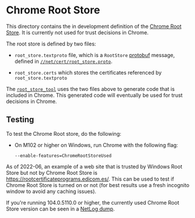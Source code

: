 # Chrome Root Store

This directory contains the in development definition of the
[Chrome Root Store](https://www.chromium.org/Home/chromium-security/root-ca-policy).
It is currently not used for trust decisions in Chrome.

The root store is defined by two files:

* `root_store.textproto` file, which is a `RootStore`
  [protobuf](https://developers.google.com/protocol-buffers) message, defined in
  [`//net/cert/root_store.proto`](/net/cert/root_store.proto).

* `root_store.certs` which stores the certificates referenced by
  `root_store.textproto`

The [`root_store_tool`](/net/tools/root_store_tool/root_store_tool.cc) uses the
two files above to generate code that is included in Chrome. This generated code
will eventually be used for trust decisions in Chrome.

## Testing

To test the Chrome Root store, do the following:

* On M102 or higher on Windows, run Chrome with the following flag:

  `--enable-features=ChromeRootStoreUsed`

As of 2022-06, an example of a web site that is trusted by Windows Root Store
but not by Chrome Root Store is https://rootcertificateprograms.edicom.es/. This
can be used to test if Chrome Root Store is turned on or not (for best results
use a fresh incognito window to avoid any caching issues).

If you're running 104.0.5110.0 or higher, the currently used Chrome Root Store
version can be seen in a [NetLog
dump](https://www.chromium.org/for-testers/providing-network-details/).
